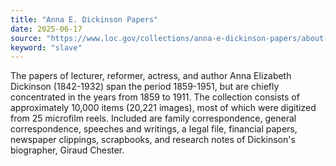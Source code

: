 ```yaml
---
title: "Anna E. Dickinson Papers"
date: 2025-06-17
source: "https://www.loc.gov/collections/anna-e-dickinson-papers/about-this-collection/"
keyword: "slave"
---
```


The papers of lecturer, reformer, actress, and author Anna Elizabeth Dickinson (1842-1932) span the period 1859-1951, but are chiefly concentrated in the years from 1859 to 1911. The collection consists of approximately 10,000 items (20,221 images), most of which were digitized from 25 microfilm reels. Included are family correspondence, general correspondence, speeches and writings, a legal file, financial papers, newspaper clippings, scrapbooks, and research notes of Dickinson's biographer, Giraud Chester.

